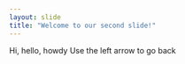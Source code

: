 ```yaml
---
layout: slide
title: "Welcome to our second slide!"
---
```

Hi, hello, howdy
Use the left arrow to go back
